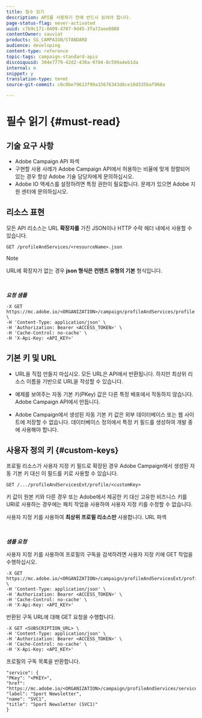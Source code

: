 ```yaml
---
title: 필수 읽기
description: API를 사용하기 전에 반드시 읽어야 합니다.
page-status-flag: never-activated
uuid: c7b9c171-0409-4707-9d45-3fa72aee8008
contentOwner: sauviat
products: SG_CAMPAIGN/STANDARD
audience: developing
content-type: reference
topic-tags: campaign-standard-apis
discoiquuid: 304e7779-42d2-430a-9704-8c599a4eb1da
internal: n
snippet: y
translation-type: tm+mt
source-git-commit: c0c0be79613f99a15676343d8ce10d335baf968a

---
```



# 필수 읽기 {#must-read}

## 기술 요구 사항

* Adobe Campaign API 파섹
* 구현할 사용 사례가 Adobe Campaign API에서 허용하는 비율에 맞게 정렬되어 있는 경우 항상 Adobe 기술 담당자에게 문의하십시오.
* Adobe IO 액세스를 설정하려면 특정 권한이 필요합니다. 문제가 있으면 Adobe 지원 센터에 문의하십시오.

## 리소스 표현

모든 API 리소스는 URL **확장자를** 가진 JSON이나 HTTP 수락 헤더 내에서 사용할 수 있습니다.

`GET /profileAndServices/<resourceName>.json`

>[!NOTE]
>
>URL에 확장자가 없는 경우 **json 형식은 컨텐츠 유형의 기본** 형식입니다.

<br/>

***요청 샘플***

```
-X GET https://mc.adobe.io/<ORGANIZATION>/campaign/profileAndServices/profile.json \
-H 'Content-Type: application/json' \
-H 'Authorization: Bearer <ACCESS_TOKEN>' \
-H 'Cache-Control: no-cache' \
-H 'X-Api-Key: <API_KEY>'
```

## 기본 키 및 URL

* URL을 직접 만들지 마십시오. 모든 URL은 API에서 반환됩니다. 하지만 최상위 리소스 이름을 기반으로 URL을 작성할 수 있습니다.

* 예제를 보여주는 자동 기본 키(PKey) 값은 다른 특정 배포에서 작동하지 않습니다. Adobe Campaign API에서 만듭니다.

* Adobe Campaign에서 생성된 자동 기본 키 값은 외부 데이터베이스 또는 웹 사이트에 저장할 수 없습니다. 데이터베이스 정의에서 특정 키 필드를 생성하여 개발 중에 사용해야 합니다.

## 사용자 정의 키 {#custom-keys}

프로필 리소스가 사용자 지정 키 필드로 확장된 경우 Adobe Campaign에서 생성된 자동 기본 키 대신 이 필드를 키로 사용할 수 있습니다.

`GET /.../profileAndServicesExt/profile/<customKey>`

키 값이 원본 키와 다른 경우 또는 Adobe에서 제공한 키 대신 고유한 비즈니스 키를 URI로 사용하는 경우에는 패치 작업을 사용하여 사용자 지정 키를 수정할 수 없습니다.

사용자 지정 키를 사용하여 **최상위 프로필 리소스만** 사용합니다. URL 파섹

<br/>

***샘플 요청***

사용자 지정 키를 사용하여 프로필의 구독을 검색하려면 사용자 지정 키에 GET 작업을 수행하십시오.

```
-X GET https://mc.adobe.io/<ORGANIZATION>/campaign/profileAndServicesExt/profile/<customKey> \
-H 'Content-Type: application/json' \
-H 'Authorization: Bearer <ACCESS_TOKEN>' \
-H 'Cache-Control: no-cache' \
-H 'X-Api-Key: <API_KEY>'
```

반환된 구독 URL에 대해 GET 요청을 수행합니다.

```
-X GET <SUBSCRIPTION_URL> \
-H 'Content-Type: application/json' \
-H 'Authorization: Bearer <ACCESS_TOKEN>' \
-H 'Cache-Control: no-cache' \
-H 'X-Api-Key: <API_KEY>'
```

프로필의 구독 목록을 반환합니다.

```
"service": {
"PKey": "<PKEY>",
"href": "https://mc.adobe.io/<ORGANIZATION>/campaign/profileAndServices/service/<PKEY>",
"label": "Sport Newsletter",
"name": "SVC1",
"title": "Sport Newsletter (SVC1)"
}
```
